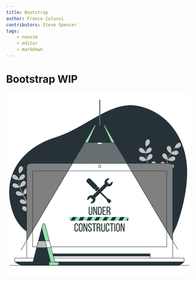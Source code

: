```yaml
---
title: Bootstrap
author: Franco Colussi
contributors: Steve Spencer
tags:
    - neovim
    - editor
    - markdown
---
```


# Bootstrap WIP

![Under Construction](../assets/img/under-construction.svg)

